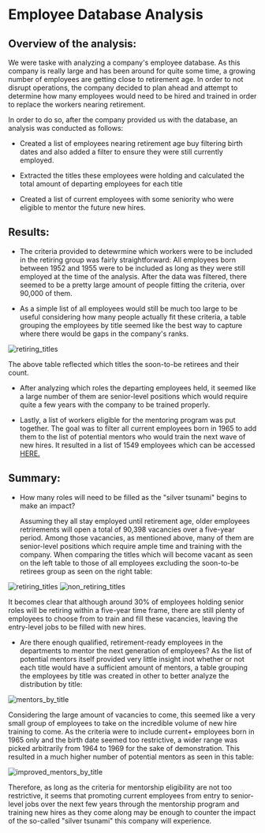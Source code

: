 # Employee Database Analysis


## Overview of the analysis:
We were taske with analyzing a company's employee database. As this company is really large and has been around for quite some time, a growing number of employees are getting close to retirement age. In order to not disrupt operations, the company decided to plan ahead and attempt to determine how many employees would need to be hired and trained in order to replace the workers nearing retirement.

In order to do so, after the company provided us with the database, an analysis was conducted as follows:
* Created a list of employees nearing retirement age buy filtering birth dates and also added a filter to ensure they were still currently employed.

* Extracted the titles these employees were holding and calculated the total amount of departing employees for each title

* Created a list of current employees with some seniority who were eligible to mentor the future new hires.


## Results: 
* The criteria provided to detewrmine which workers were to be included in the retiring group was fairly straightforward: All employees born between 1952 and 1955 were to be included as long as they were still employed at the time of the analysis. After the data was filtered, there seemed to be a pretty large amount of people fitting the criteria, over 90,000 of them.

* As a simple list of all employees would still be much too large to be useful considering how many people actually fit these criteria, a table grouping the employees by title seemed like the best way to capture where there would be gaps in the company's ranks.

![retiring_titles](https://user-images.githubusercontent.com/76575162/121808222-18f8ab80-cc1d-11eb-98a6-97f715cb15c2.png)

The above table reflected which titles the soon-to-be retirees and their count.

* After analyzing which roles the departing employees held, it seemed like a large number of them are senior-level positions which would require quite a few years with the company to be trained properly. 

* Lastly, a list of workers eligible for the mentoring program was put together. The goal was to filter all current employees born in 1965 to add them to the list of potential mentors who would train the next wave of new hires. It resulted in a list of 1549 employees which can be accessed [HERE.](https://github.com/MuzX9p088KKe/Module-7-Challenge/blob/main/Data/mentorship_eligibility.csv)


## Summary: 

* How many roles will need to be filled as the "silver tsunami" begins to make an impact?

  Assuming they all stay employed until retirement age, older employees retrirements will open a total of 90,398 vacancies over a five-year period. Among those vacancies, as mentioned above, many of them are senior-level positions which require ample time and training with the company.
  When comparing the titles which will become vacant as seen on the left table to those of all employees excluding the soon-to-be retirees group as seen on the right table:

![retiring_titles](https://user-images.githubusercontent.com/76575162/121808222-18f8ab80-cc1d-11eb-98a6-97f715cb15c2.png) ![non_retiring_titles](https://user-images.githubusercontent.com/76575162/121810179-6547e980-cc25-11eb-805b-af97316400a3.png)

  It becomes clear that although around 30% of employees holding senior roles will be retiring within a five-year time frame, there are still plenty of employees to choose from to train and fill these vacancies, leaving the entry-level jobs to be filled with new hires.


* Are there enough qualified, retirement-ready employees in the departments to mentor the next generation of employees?
  As the list of potential mentors itself provided very little insight inot whether or not each title would have a sufficient amount of mentors, a table grouping the employees by title was created in other to better analyze the distribution by title:

![mentors_by_title](https://user-images.githubusercontent.com/76575162/121810546-f075af00-cc26-11eb-8553-1f6363c09c74.png)

  Considering the large amount of vacancies to come, this seemed like a very small group of employees to take on the incredible volume of new hire training to come. As the criteria were to include current+ employees born in 1965 only and the birth date seemed too restrictive, a wider range was picked arbitrarily from 1964 to 1969 for the sake of demonstration. This resulted in a much higher number of potential mentors as seen in this table:

![improved_mentors_by_title](https://user-images.githubusercontent.com/76575162/121810727-93c6c400-cc27-11eb-9e9f-aa8964839587.png)

  Therefore, as long as the criteria for mentorship eligibility are not too restrictive, it seems that promoting current employees from entry to senior-level jobs over the next few years through the mentorship program and training new hires as they come along may be enough to counter the impact of the so-called "silver tsunami" this company will experience.




